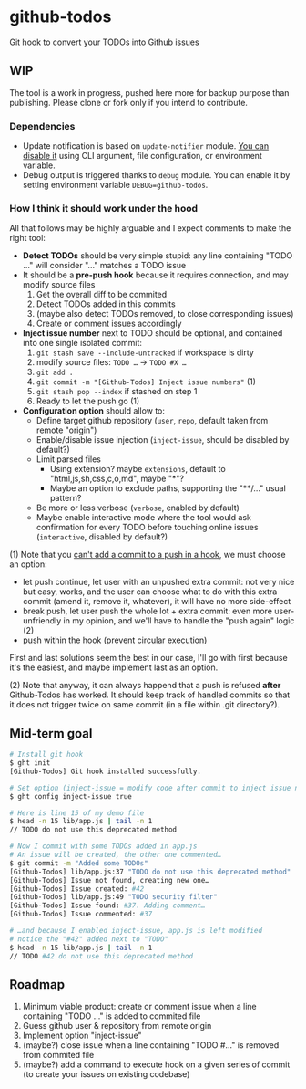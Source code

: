 # github-todos

Git hook to convert your TODOs into Github issues

## WIP

The tool is a work in progress, pushed here more for backup purpose than publishing. Please clone or fork only if you intend to contribute.

### Dependencies

* Update notification is based on `update-notifier` module. [You can disable it](https://github.com/yeoman/update-notifier#user-settings) using CLI argument, file configuration, or environment variable.
* Debug output is triggered thanks to `debug` module. You can enable it by setting environment variable `DEBUG=github-todos`.

### How I think it should work under the hood

All that follows may be highly arguable and I expect comments to make the right tool:

* **Detect TODOs** should be very simple stupid: any line containing "TODO …" will consider "…" matches a TODO issue
* It should be a **pre-push hook** because it requires connection, and may modify source files
  1. Get the overall diff to be commited
  2. Detect TODOs added in this commits
  3. (maybe also detect TODOs removed, to close corresponding issues)
  4. Create or comment issues accordingly
* **Inject issue number** next to TODO should be optional, and contained into one single isolated commit:
  1. `git stash save --include-untracked` if workspace is dirty
  2. modify source files: `TODO …` → `TODO #X …`
  3. `git add .`
  4. `git commit -m "[Github-Todos] Inject issue numbers"` (1)
  5. `git stash pop --index` if stashed on step 1
  6. Ready to let the push go (1)
* **Configuration option** should allow to:
  * Define target github repository (`user`, `repo`, default taken from remote "origin")
  * Enable/disable issue injection (`inject-issue`, should be disabled by default?)
  * Limit parsed files
    * Using extension? maybe `extensions`, default to "html,js,sh,css,c,o,md", maybe "*"?
    * Maybe an option to exclude paths, supporting the "**/…" usual pattern?
  * Be more or less verbose (`verbose`, enabled by default)
  * Maybe enable interactive mode where the tool would ask confirmation for every TODO before touching online issues (`interactive`, disabled by default?)

(1) Note that you [can't add a commit to a push in a hook](http://stackoverflow.com/a/21334985), we must choose an option:

* let push continue, let user with an unpushed extra commit: not very nice but easy, works, and the user can choose what to do with this extra commit (amend it, remove it, whatever), it will have no more side-effect
* break push, let user push the whole lot + extra commit: even more user-unfriendly in my opinion, and we'll have to handle the "push again" logic (2)
* push within the hook (prevent circular execution)

First and last solutions seem the best in our case, I'll go with first because it's the easiest, and maybe implement last as an option.

(2) Note that anyway, it can always happend that a push is refused **after** Github-Todos has worked. It should keep track of handled commits so that it does not trigger twice on same commit (in a file within .git directory?).

## Mid-term goal

```sh
# Install git hook
$ ght init
[Github-Todos] Git hook installed successfully.

# Set option (inject-issue = modify code after commit to inject issue number in TODO comment)
$ ght config inject-issue true

# Here is line 15 of my demo file
$ head -n 15 lib/app.js | tail -n 1
// TODO do not use this deprecated method

# Now I commit with some TODOs added in app.js
# An issue will be created, the other one commented…
$ git commit -m "Added some TODOs"
[Github-Todos] lib/app.js:37 "TODO do not use this deprecated method"
[Github-Todos] Issue not found, creating new one…
[Github-Todos] Issue created: #42
[Github-Todos] lib/app.js:49 "TODO security filter"
[Github-Todos] Issue found: #37. Adding comment…
[Github-Todos] Issue commented: #37

# …and because I enabled inject-issue, app.js is left modified
# notice the "#42" added next to "TODO"
$ head -n 15 lib/app.js | tail -n 1
// TODO #42 do not use this deprecated method
```

## Roadmap

1. Minimum viable product: create or comment issue when a line containing "TODO …" is added to commited file
2. Guess github user & repository from remote origin
3. Implement option "inject-issue"
4. (maybe?) close issue when a line containing "TODO #…" is removed from commited file
5. (maybe?) add a command to execute hook on a given series of commit (to create your issues on existing codebase)

